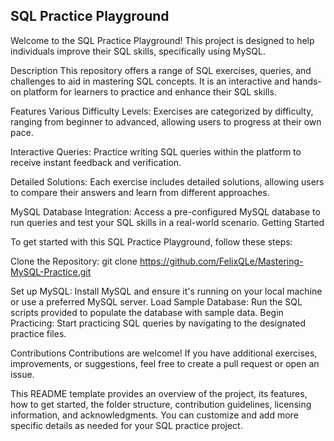 ## SQL Practice Playground
Welcome to the SQL Practice Playground! This project is designed to help individuals improve their SQL skills, specifically using MySQL.

Description
This repository offers a range of SQL exercises, queries, and challenges to aid in mastering SQL concepts. It is an interactive and hands-on platform for learners to practice and enhance their SQL skills.

Features
Various Difficulty Levels: Exercises are categorized by difficulty, ranging from beginner to advanced, allowing users to progress at their own pace.

Interactive Queries: Practice writing SQL queries within the platform to receive instant feedback and verification.

Detailed Solutions: Each exercise includes detailed solutions, allowing users to compare their answers and learn from different approaches.

MySQL Database Integration: Access a pre-configured MySQL database to run queries and test your SQL skills in a real-world scenario.
Getting Started

To get started with this SQL Practice Playground, follow these steps:

Clone the Repository: git clone https://github.com/FelixQLe/Mastering-MySQL-Practice.git

Set up MySQL: Install MySQL and ensure it's running on your local machine or use a preferred MySQL server.
Load Sample Database: Run the SQL scripts provided to populate the database with sample data.
Begin Practicing: Start practicing SQL queries by navigating to the designated practice files.

Contributions
Contributions are welcome! If you have additional exercises, improvements, or suggestions, feel free to create a pull request or open an issue.

This README template provides an overview of the project, its features, how to get started, the folder structure, contribution guidelines, licensing information, and acknowledgments. You can customize and add more specific details as needed for your SQL practice project.





